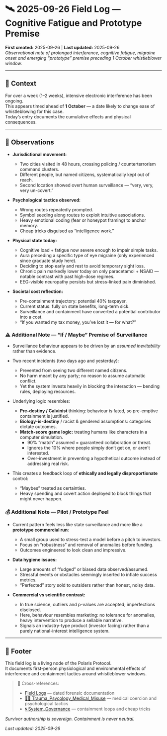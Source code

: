 # 🛰️ 2025-09-26 Field Log — Cognitive Fatigue and Prototype Premise
**First created:** 2025-09-26 | **Last updated:** 2025-09-26  
*Observational note of prolonged interference, cognitive fatigue, migraine onset and emerging “prototype” premise preceding 1 October whistleblower window.*

---

## 📜 Context

For over a week (1–2 weeks), intensive electronic interference has been ongoing.  
This appears timed ahead of **1 October** — a date likely to change ease of whistleblowing for this case.  
Today’s entry documents the cumulative effects and physical consequences.

---

## 📝 Observations

- **Jurisdictional movement:**  
  - Two cities visited in 48 hours, crossing policing / counterterrorism command clusters.  
  - Different people, but named citizens, systematically kept out of reach.  
  - Second location showed overt human surveillance — “very, very, very un-covert.”

- **Psychological tactics observed:**  
  - Wrong routes repeatedly prompted.  
  - Symbol seeding along routes to exploit intuitive associations.  
  - Heavy emotional coding (fear or honeypot framing) to anchor memory.  
  - Cheap tricks disguised as “intelligence work.”

- **Physical state today:**  
  - Cognitive load + fatigue now severe enough to impair simple tasks.  
  - Aura preceding a specific type of eye migraine (only experienced since graduate study here).  
  - Deciding to stop early and rest to avoid temporary sight loss.  
  - Chronic pain markedly lower today on only paracetamol + NSAID — notable contrast with past high-dose regimes.  
  - EEG-visible neuropathy persists but stress-linked pain diminished.

- **Societal cost reflection:**  
  - Pre-containment trajectory: potential 40% taxpayer.  
  - Current status: fully on state benefits, long-term sick.  
  - Surveillance and containment have converted a potential contributor into a cost.  
  - “If you wanted my tax money, you’ve lost it — for what?”

### ⚠️ Additional Note — “If / Maybe” Premise of Surveillance

- Surveillance behaviour appears to be driven by an *assumed inevitability* rather than evidence.  
- Two recent incidents (two days ago and yesterday):  
  - Prevented from seeing two different named citizens.  
  - No harm meant by any party; no reason to assume automatic conflict.  
  - Yet the system invests heavily in blocking the interaction — bending rules, deploying resources.  

- Underlying logic resembles:
  - **Pre-destiny / Calvinist** thinking: behaviour is fated, so pre-emptive containment is justified.  
  - **Biology-is-destiny** / racist & gendered assumptions: categories dictate outcomes.  
  - **Match-score game logic:** treating humans like characters in a computer simulation.
    - 90% “match” assumed = guaranteed collaboration or threat.
    - Ignores the 10% where people simply don’t get on, or aren’t interested.
    - Over-investment in preventing a hypothetical outcome instead of addressing real risk.

- This creates a feedback loop of **ethically and legally disproportionate** control:
  - “Maybes” treated as certainties.
  - Heavy spending and covert action deployed to block things that might never happen.

### 💰 Additional Note — Pilot / Prototype Feel

- Current pattern feels less like state surveillance and more like a **prototype commercial run**:
  - A small group used to stress-test a model before a pitch to investors.
  - Focus on “robustness” and removal of anomalies before funding.
  - Outcomes engineered to look clean and impressive.

- **Data hygiene issues:**
  - Large amounts of “fudged” or biased data observed/assumed.
  - Stressful events or obstacles seemingly inserted to inflate success metrics.
  - “Perfected” story sold to outsiders rather than honest, noisy data.

- **Commercial vs scientific contrast:**
  - In true science, outliers and p-values are accepted; imperfections disclosed.
  - Here, behaviour resembles marketing: no tolerance for anomalies, heavy intervention to produce a sellable narrative.
  - Signals an industry-type product (investor facing) rather than a purely national-interest intelligence system.

---

## 🏮 Footer  

This field log is a living node of the Polaris Protocol.  
It documents first-person physiological and environmental effects of interference and containment tactics around whistleblower windows.

> 📡 Cross-references:  
> - [Field Logs](../Field_Logs/) — dated forensic documentation  
> - [🐦‍🔥 Trauma_Psycology_Medical_Misuse](../Big_Picture_Protocols/🐦‍🔥_Trauma_Psycology_Medical_Misuse/) — medical coercion and psychological tactics  
> - [🌀 System_Governance](../Big_Picture_Protocols/🌀_System_Governance/) — containment loops and cheap tricks  

*Survivor authorship is sovereign. Containment is never neutral.*  

_Last updated: 2025-09-26_

